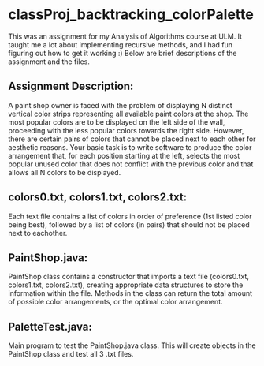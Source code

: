 # classProj_backtracking_colorPalette

This was an assignment for my Analysis of Algorithms course at ULM. It taught me a lot about implementing recursive methods, and I had fun figuring out how to get it working :) Below are brief descriptions of the assignment and the files.

## Assignment Description:
  A paint shop owner is faced with the problem of displaying N distinct vertical color strips representing all available paint colors at the shop. The most popular colors are to be displayed on the left side of the wall, proceeding with the less popular colors towards the right side. However, there are certain pairs of colors that cannot be placed next to each other for
aesthetic reasons. Your basic task is to write software to produce the color arrangement that, for each position starting at the left, selects the most popular unused color that does not conflict with the previous color and that allows all N colors to be displayed.

## colors0.txt, colors1.txt, colors2.txt:
  Each text file contains a list of colors in order of preference (1st listed color being best), followed by a list of colors (in pairs) that should not be placed next to eachother.

## PaintShop.java:
  PaintShop class contains a constructor that imports a text file (colors0.txt, colors1.txt, colors2.txt), creating appropriate data structures to store the information within the file. Methods in the class can return the total amount of possible color arrangements, or the optimal color arrangement.
  
## PaletteTest.java:
  Main program to test the PaintShop.java class. This will create objects in the PaintShop class and test all 3 .txt files.
  
